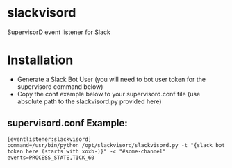 # slackvisord
SupervisorD event listener for Slack

# Installation
* Generate a Slack Bot User (you will need to bot user token for the supervisord command below)
* Copy the conf example below to your supervisord.conf file (use absolute path to the slackvisord.py provided here)

## supervisord.conf Example:
```
[eventlistener:slackvisord]
command=/usr/bin/python /opt/slackvisord/slackvisord.py -t "{slack bot token here (starts with xoxb-)}" -c "#some-channel"
events=PROCESS_STATE,TICK_60
```
